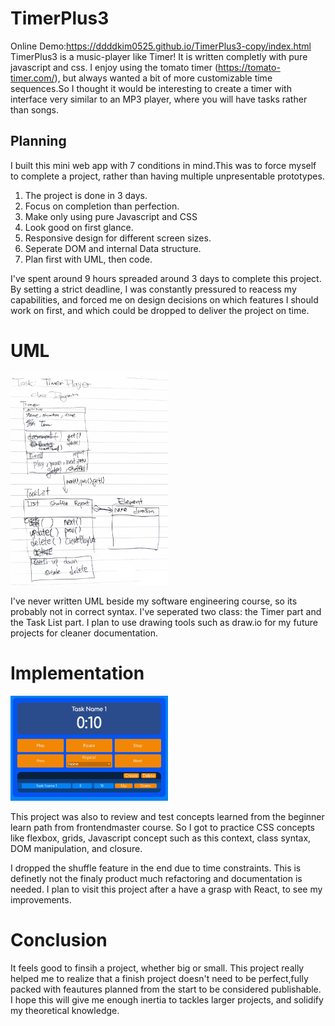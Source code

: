# TimerPlus3

Online Demo:https://ddddkim0525.github.io/TimerPlus3-copy/index.html <br>
TimerPlus3 is a music-player like Timer! It is written completly with pure javascript and css. 
I enjoy using the tomato timer (https://tomato-timer.com/), but always wanted a bit of more customizable time sequences.So I thought it would be interesting to create a timer with interface very similar to an MP3 player, where you will have tasks rather than songs.

## Planning
I built this mini web app with 7 conditions in mind.This was to force myself to complete a project, 
rather than having multiple unpresentable prototypes.

1. The project is done in 3 days.
2. Focus on completion than perfection.
3. Make only using pure Javascript and CSS
4. Look good on first glance.
5. Responsive design for different screen sizes.
6. Seperate DOM and internal Data structure.
7. Plan first with UML, then code.

 I've spent around 9 hours spreaded around 3 days to complete this project. By setting a strict deadline, I was constantly pressured to reacess my capabilities, and forced me on design decisions on which features I should work on first, and which could be dropped to deliver the project on time. 

# UML
<img src="https://github.com/ddddkim0525/TimerPlus3/blob/master/UML.PNG" alt="uml" width="50%">

I've never written UML beside my software engineering course, so its probably not in correct syntax. I've seperated two class: the Timer part and the Task List part. I plan to use drawing tools such as draw.io for my future projects for cleaner documentation.

# Implementation
<img src="https://github.com/ddddkim0525/TimerPlus3/blob/master/thumbnail.PNG" alt="tp3" width="50%">

This project was also to review and test concepts learned from the beginner learn path from frontendmaster course. So I got to practice CSS concepts like flexbox, grids, Javascript concept such as this context, class syntax, DOM manipulation, and closure.

I dropped the shuffle feature in the end due to time constraints. This is definetly not the finaly product much refactoring and documentation is needed. I plan to visit this project after a have a grasp with React, to see my improvements.

# Conclusion
It feels good to finsih a project, whether big or small. This project really helped me to realize that a finish project doesn't need to be perfect,fully packed with feautures planned from the start to be considered publishable. I hope this will give me enough inertia to tackles larger projects, and solidify my theoretical knowledge.
